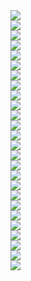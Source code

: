 <section class="row">
<div class="col-xs-6 col-sm-4 col-md-4" id="picIMG_20160604_111812jpg" onclick="showBig('#'+id)">
  <a href="#picIMG_20160604_111812jpg" class="thumbnail">
    <img src="/photos/2016-06-12-WE-avec-Robin/IMG_20160604_111812.jpg" class="img-rounded">
  </a>
</div>
<div class="col-xs-6 col-sm-4 col-md-4" id="picIMG_20160604_111825jpg" onclick="showBig('#'+id)">
  <a href="#picIMG_20160604_111825jpg" class="thumbnail">
    <img src="/photos/2016-06-12-WE-avec-Robin/IMG_20160604_111825.jpg" class="img-rounded">
  </a>
</div>
<div class="col-xs-6 col-sm-4 col-md-4" id="picIMG_20160604_111831jpg" onclick="showBig('#'+id)">
  <a href="#picIMG_20160604_111831jpg" class="thumbnail">
    <img src="/photos/2016-06-12-WE-avec-Robin/IMG_20160604_111831.jpg" class="img-rounded">
  </a>
</div>
<div class="col-xs-6 col-sm-4 col-md-4" id="picIMG_20160604_111841jpg" onclick="showBig('#'+id)">
  <a href="#picIMG_20160604_111841jpg" class="thumbnail">
    <img src="/photos/2016-06-12-WE-avec-Robin/IMG_20160604_111841.jpg" class="img-rounded">
  </a>
</div>
<div class="col-xs-6 col-sm-4 col-md-4" id="picIMG_20160604_115314jpg" onclick="showBig('#'+id)">
  <a href="#picIMG_20160604_115314jpg" class="thumbnail">
    <img src="/photos/2016-06-12-WE-avec-Robin/IMG_20160604_115314.jpg" class="img-rounded">
  </a>
</div>
<div class="col-xs-6 col-sm-4 col-md-4" id="picIMG_20160604_115954jpg" onclick="showBig('#'+id)">
  <a href="#picIMG_20160604_115954jpg" class="thumbnail">
    <img src="/photos/2016-06-12-WE-avec-Robin/IMG_20160604_115954.jpg" class="img-rounded">
  </a>
</div>
<div class="col-xs-6 col-sm-4 col-md-4" id="picIMG_20160604_120837jpg" onclick="showBig('#'+id)">
  <a href="#picIMG_20160604_120837jpg" class="thumbnail">
    <img src="/photos/2016-06-12-WE-avec-Robin/IMG_20160604_120837.jpg" class="img-rounded">
  </a>
</div>
<div class="col-xs-6 col-sm-4 col-md-4" id="picIMG_20160604_122657jpg" onclick="showBig('#'+id)">
  <a href="#picIMG_20160604_122657jpg" class="thumbnail">
    <img src="/photos/2016-06-12-WE-avec-Robin/IMG_20160604_122657.jpg" class="img-rounded">
  </a>
</div>
<div class="col-xs-6 col-sm-4 col-md-4" id="picIMG_20160604_122701jpg" onclick="showBig('#'+id)">
  <a href="#picIMG_20160604_122701jpg" class="thumbnail">
    <img src="/photos/2016-06-12-WE-avec-Robin/IMG_20160604_122701.jpg" class="img-rounded">
  </a>
</div>
<div class="col-xs-6 col-sm-4 col-md-4" id="picIMG_20160604_122702jpg" onclick="showBig('#'+id)">
  <a href="#picIMG_20160604_122702jpg" class="thumbnail">
    <img src="/photos/2016-06-12-WE-avec-Robin/IMG_20160604_122702.jpg" class="img-rounded">
  </a>
</div>
<div class="col-xs-6 col-sm-4 col-md-4" id="picIMG_20160604_122703jpg" onclick="showBig('#'+id)">
  <a href="#picIMG_20160604_122703jpg" class="thumbnail">
    <img src="/photos/2016-06-12-WE-avec-Robin/IMG_20160604_122703.jpg" class="img-rounded">
  </a>
</div>
<div class="col-xs-6 col-sm-4 col-md-4" id="picIMG_20160604_124201jpg" onclick="showBig('#'+id)">
  <a href="#picIMG_20160604_124201jpg" class="thumbnail">
    <img src="/photos/2016-06-12-WE-avec-Robin/IMG_20160604_124201.jpg" class="img-rounded">
  </a>
</div>
<div class="col-xs-6 col-sm-4 col-md-4" id="picIMG_20160604_124418jpg" onclick="showBig('#'+id)">
  <a href="#picIMG_20160604_124418jpg" class="thumbnail">
    <img src="/photos/2016-06-12-WE-avec-Robin/IMG_20160604_124418.jpg" class="img-rounded">
  </a>
</div>
<div class="col-xs-6 col-sm-4 col-md-4" id="picIMG_20160604_124948jpg" onclick="showBig('#'+id)">
  <a href="#picIMG_20160604_124948jpg" class="thumbnail">
    <img src="/photos/2016-06-12-WE-avec-Robin/IMG_20160604_124948.jpg" class="img-rounded">
  </a>
</div>
<div class="col-xs-6 col-sm-4 col-md-4" id="picIMG_20160604_132234jpg" onclick="showBig('#'+id)">
  <a href="#picIMG_20160604_132234jpg" class="thumbnail">
    <img src="/photos/2016-06-12-WE-avec-Robin/IMG_20160604_132234.jpg" class="img-rounded">
  </a>
</div>
<div class="col-xs-6 col-sm-4 col-md-4" id="picIMG_20160604_135336jpg" onclick="showBig('#'+id)">
  <a href="#picIMG_20160604_135336jpg" class="thumbnail">
    <img src="/photos/2016-06-12-WE-avec-Robin/IMG_20160604_135336.jpg" class="img-rounded">
  </a>
</div>
<div class="col-xs-6 col-sm-4 col-md-4" id="picIMG_20160604_153418jpg" onclick="showBig('#'+id)">
  <a href="#picIMG_20160604_153418jpg" class="thumbnail">
    <img src="/photos/2016-06-12-WE-avec-Robin/IMG_20160604_153418.jpg" class="img-rounded">
  </a>
</div>
<div class="col-xs-6 col-sm-4 col-md-4" id="picIMG_20160604_153423jpg" onclick="showBig('#'+id)">
  <a href="#picIMG_20160604_153423jpg" class="thumbnail">
    <img src="/photos/2016-06-12-WE-avec-Robin/IMG_20160604_153423.jpg" class="img-rounded">
  </a>
</div>
<div class="col-xs-6 col-sm-4 col-md-4" id="picIMG_20160604_171909jpg" onclick="showBig('#'+id)">
  <a href="#picIMG_20160604_171909jpg" class="thumbnail">
    <img src="/photos/2016-06-12-WE-avec-Robin/IMG_20160604_171909.jpg" class="img-rounded">
  </a>
</div>
<div class="col-xs-6 col-sm-4 col-md-4" id="picIMG_20160605_115614jpg" onclick="showBig('#'+id)">
  <a href="#picIMG_20160605_115614jpg" class="thumbnail">
    <img src="/photos/2016-06-12-WE-avec-Robin/IMG_20160605_115614.jpg" class="img-rounded">
  </a>
</div>
<div class="col-xs-6 col-sm-4 col-md-4" id="picIMG_20160605_115620jpg" onclick="showBig('#'+id)">
  <a href="#picIMG_20160605_115620jpg" class="thumbnail">
    <img src="/photos/2016-06-12-WE-avec-Robin/IMG_20160605_115620.jpg" class="img-rounded">
  </a>
</div>
<div class="col-xs-6 col-sm-4 col-md-4" id="picIMG_20160605_122017jpg" onclick="showBig('#'+id)">
  <a href="#picIMG_20160605_122017jpg" class="thumbnail">
    <img src="/photos/2016-06-12-WE-avec-Robin/IMG_20160605_122017.jpg" class="img-rounded">
  </a>
</div>
<div class="col-xs-6 col-sm-4 col-md-4" id="picIMG_20160605_150301jpg" onclick="showBig('#'+id)">
  <a href="#picIMG_20160605_150301jpg" class="thumbnail">
    <img src="/photos/2016-06-12-WE-avec-Robin/IMG_20160605_150301.jpg" class="img-rounded">
  </a>
</div>
<div class="col-xs-6 col-sm-4 col-md-4" id="picIMG_20160605_161115jpg" onclick="showBig('#'+id)">
  <a href="#picIMG_20160605_161115jpg" class="thumbnail">
    <img src="/photos/2016-06-12-WE-avec-Robin/IMG_20160605_161115.jpg" class="img-rounded">
  </a>
</div>
<div class="col-xs-6 col-sm-4 col-md-4" id="picIMG_20160605_161439jpg" onclick="showBig('#'+id)">
  <a href="#picIMG_20160605_161439jpg" class="thumbnail">
    <img src="/photos/2016-06-12-WE-avec-Robin/IMG_20160605_161439.jpg" class="img-rounded">
  </a>
</div>
<div class="col-xs-6 col-sm-4 col-md-4" id="picIMG_20160605_183135jpg" onclick="showBig('#'+id)">
  <a href="#picIMG_20160605_183135jpg" class="thumbnail">
    <img src="/photos/2016-06-12-WE-avec-Robin/IMG_20160605_183135.jpg" class="img-rounded">
  </a>
</div>
</section>
